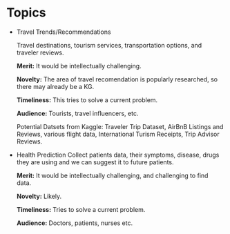 # Topics
* Travel Trends/Recommendations
  
  Travel destinations, tourism services, transportation options, and traveler reviews.
  
  **Merit:** It would be intellectually challenging.
  
  **Novelty:** The area of travel recomendation is popularly researched, so there may already be a KG.
  
  **Timeliness:** This tries to solve a current problem.
  
  **Audience:** Tourists, travel influencers, etc.

  Potential Datsets from Kaggle: Traveler Trip Dataset, AirBnB Listings and Reviews, various flight data, International Turism Receipts, Trip Advisor Reviews. 
  
* Health Prediction
  Collect patients data, their symptoms, disease, drugs they are using and we can suggest it to future patients.
  
  **Merit:** It would be intellectually challenging, and challenging to find data.
  
  **Novelty:** Likely.
  
  **Timeliness:** Tries to solve a current problem.
  
  **Audience:** Doctors, patients, nurses etc. 
